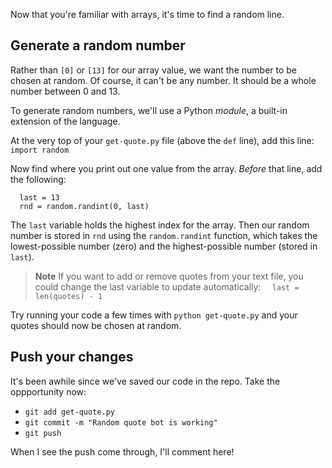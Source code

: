 Now that you're familiar with arrays, it's time to find a random line.

## Generate a random number

Rather than `[0]` or `[13]` for our array value, we want the number to be chosen at random. Of course, it can't be any number. It should be a whole number between 0 and 13.

To generate random numbers, we'll use a Python _module_, a built-in extension of the language.

At the very top of your `get-quote.py` file (above the `def` line), add this line:
`import random`

Now find where you print out one value from the array. _Before_ that line, add the following:
```
  last = 13
  rnd = random.randint(0, last)
```

The `last` variable holds the highest index for the array. Then our random number is stored in `rnd` using the `random.randint` function, which takes the lowest-possible number (zero) and the highest-possible number (stored in `last`).

> **Note** If you want to add or remove quotes from your text file, you could change the last variable to update automatically:
> `  last = len(quotes) - 1`

Try running your code a few times with `python get-quote.py` and your quotes should now be chosen at random.

## Push your changes

It's been awhile since we've saved our code in the repo. Take the oppportunity now:

- `git add get-quote.py`
- `git commit -m "Random quote bot is working"`
- `git push`

When I see the push come through, I'll comment here!
